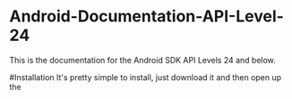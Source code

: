 # Android-Documentation-API-Level-24
This is the documentation for the Android SDK API Levels 24 and below. 

#Installation
It's pretty simple to install, just download it and then open up the 
